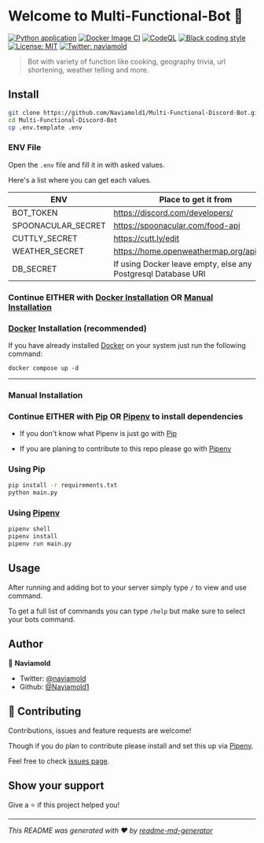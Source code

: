 # Welcome to Multi-Functional-Bot 👋

[![Python application](https://github.com/Naviamold1/Multi-Functional-Discord-Bot/actions/workflows/python-app.yml/badge.svg)](https://github.com/Naviamold1/Multi-Functional-Discord-Bot/actions/workflows/python-app.yml)
[![Docker Image CI](https://github.com/Naviamold1/Multi-Functional-Discord-Bot/actions/workflows/docker-image.yml/badge.svg)](https://github.com/Naviamold1/Multi-Functional-Discord-Bot/actions/workflows/docker-image.yml)
[![CodeQL](https://github.com/Naviamold1/Multi-Functional-Discord-Bot/actions/workflows/github-code-scanning/codeql/badge.svg)](https://github.com/Naviamold1/Multi-Functional-Discord-Bot/actions/workflows/github-code-scanning/codeql)
[![Black coding style](https://img.shields.io/badge/code%20style-black-000000.svg)](https://github.com/ambv/black)
[![License: MIT](https://img.shields.io/badge/License-MIT-yellow.svg)](https://opensource.org/licenses/MIT)
[![Twitter: naviamold](https://img.shields.io/twitter/follow/naviamold.svg?style=social)](https://twitter.com/naviamold)

> Bot with variety of function like cooking, geography trivia, url shortening, weather telling and more.

## Install

```sh
git clone https://github.com/Naviamold1/Multi-Functional-Discord-Bot.git
cd Multi-Functional-Discord-Bot
cp .env.template .env
```

### ENV File

Open the `.env` file and fill it in with asked values.

Here's a list where you can get each values.

| ENV                | Place to get it from                                          |
| ------------------ | ------------------------------------------------------------- |
| BOT_TOKEN          | <https://discord.com/developers/>                             |
| SPOONACULAR_SECRET | <https://spoonacular.com/food-api>                            |
| CUTTLY_SECRET      | <https://cutt.ly/edit>                                        |
| WEATHER_SECRET     | <https://home.openweathermap.org/api_keys>                    |
| DB_SECRET          | If using Docker leave empty, else any Postgresql Database URI |

### Continue **EITHER** with [Docker Installation](#docker-installation-recommended) **OR** [Manual Installation](#manual-installation)

### [Docker](https://www.docker.com/) Installation (recommended)

If you have already installed [Docker](https://www.docker.com/) on your system just run the following command:

```docker
docker compose up -d
```

---

### Manual Installation

### Continue **EITHER** with [Pip](#using-pip) **OR** [Pipenv](#using-pipenv) to install dependencies

- If you don't know what Pipenv is just go with [Pip](#using-pip)

- If you are planing to contribute to this repo please go with [Pipenv](#using-pipenv)

### Using Pip

```sh
pip install -r requirements.txt
python main.py
```

### Using [Pipenv](https://pipenv.pypa.io/en/latest/installation/#preferred-installation-of-pipenv)

```sh
pipenv shell
pipenv install
pipenv run main.py
```

## Usage

After running and adding bot to your server simply type `/` to view and use command.

To get a full list of commands you can type `/help` but make sure to select your bots command.

## Author

👤 **Naviamold**

- Twitter: [@naviamold](https://twitter.com/naviamold)
- Github: [@Naviamold1](https://github.com/Naviamold1)

## 🤝 Contributing

Contributions, issues and feature requests are welcome!

Though if you do plan to contribute please install and set this up via [Pipenv](#using-pipenv).

Feel free to check [issues page](https://github.com/Naviamold1/Multi-Functional-Discord-Bot/issues).

## Show your support

Give a ⭐️ if this project helped you!

---

_This README was generated with ❤️ by [readme-md-generator](https://github.com/kefranabg/readme-md-generator)_
